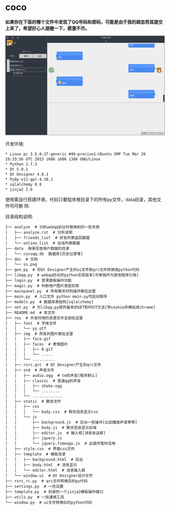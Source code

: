 coco
====

**如果你在下面的哪个文件中发现了QQ号码和密码，可能是由于我的疏忽将其提交上来了，希望好心人提醒一下，感激不尽。**

![](https://github.com/Shu-Ji/coco/raw/master/doc/ss.png)

开发环境:

    * Linux pc 3.5.0-27-generic #46~precise1-Ubuntu SMP Tue Mar 26 19:33:56 UTC 2013 i686 i686 i386 GNU/Linux 
    * Python 2.7.3
    * Qt 5.0.1
    * Qt Designer 4.8.1
    * PyQy-x11-gpl-4.10.1
    * sqlalchemy 0.8
    * jinja2 2.6

使用需自行搭建环境，代码只要程序根目录下的所有py文件，data目录，其他文件均可删
除.


目录结构说明:

    ├── analyze  # 分析webqq协议时候用到的一些东西
    │   ├── analyze.rst  # 分析说明
    │   ├── friends_list  # 好友列表返回数据
    │   └── online_list  # 在线列表数据
    ├── data  用来存放用户数据的目录
    │   └── cocoqq.db  数据库[历史记录等]
    ├── doc  # 文档
    │   └── ss.png
    ├── gen.py  # 将Qt Designer产生的ui文件和qrc文件转换成python代码
    ├── libqq.py  # webqq协议的python实现版本[可单独作为其他程序引用]
    ├── login.py  # 登录面板操作功能
    ├── magic.py  # 判断用户图片类型的库
    ├── mainpanel.py  # 所有聊天时的操作都在这里
    ├── main.py  # 入口文件 python main.py可启动程序
    ├── models.py  # 数据库表结构[sqlalchemy]
    ├── net.py  # 为libqq.py提供基本的GET和POST方法[带cookie并模拟成chrome]
    ├── README.md  # 本文件
    ├── res  # 开发时用的资源文件全部在这里
    │   ├── font  # 字体文件
    │   │   └── yy.otf
    │   ├── img  # 所有的图片都在这里
    │   │   ├── face.gif
    │   │   ├── faces  # 表情图片
    │   │   │   ├── 0.gif
    │   │   │   └── .....
    │   │   └── ..........
    │   ├── rsrc.qrc  # Qt Designer产生的qrc文件
    │   ├── snd  # 声音文件
    │   │   ├── audio.ogg  # tm的声音[程序默认]
    │   │   ├── classic  # 普通qq的声音
    │   │   │   ├── shake.ogg
    │   │   │   └── ........
    │   │   └── .............
    │   ├── static  # 静态文件
    │   │   ├── css
    │   │   │   └── body.css  # 聊天信息显示css
    │   │   └── js
    │   │       ├── background.js  # 后台一些操作[比如播放声音等等]
    │   │       ├── body.js  # 聊天信息显示区域
    │   │       ├── editor.js  # 输入框[消息发送框]
    │   │       ├── jquery.js
    │   │       └── jquery.timeago.js  # 此插件暂时没用
    │   ├── style.css  # 界面css文件
    │   ├── template  # 模板目录
    │   │   ├── background.html  # 后台
    │   │   ├── body.html  # 消息显示
    │   │   └── editor.html  # 消息输入框
    │   └── window.ui  # Qt Designer设计文件
    ├── rsrc_rc.py  # qrc文件转换后的py代码
    ├── settings.py  # 一些设置
    ├── template.py  # 封装的一个jinja2模板操作接口
    ├── utils.py  # 一些通用工具
    └── window.py  # ui文件转换后的python代码
